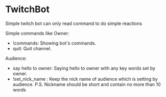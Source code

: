 # TwitchBot
Simple twitch bot can only read command to do simple reactions

Simple commands like
Owner:
  - !commands: Showing bot's commands.
  - quit: Quit channel.

Audience:
  - say hello to owner: Saying hello to owner with any key words set by owner.
  - !set_nick_name <Audience Nick Name>: Keep the nick name of audience which is setting by audience. 
    P.S. Nickname should be short and contain no more than 10 words
